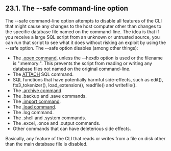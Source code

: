 ## 23\.1\. The \-\-safe command\-line option


The \-\-safe command\-line option attempts to disable all features of the CLI that
might cause any changes to the host computer other than changes to the specific database
file named on the command\-line. The idea is that if you receive a large SQL script
from an unknown or untrusted source, you can run that script to see what it does without
risking an exploit by using the \-\-safe option. The \-\-safe option disables (among other
things):



* The [.open command](cli.html#dotopen), unless the \-\-hexdb option is used or the filename is ":memory:".
 This prevents the script from reading or writing any database files not named on
 the original command\-line.
* The [ATTACH](lang_attach.html) SQL command.
* SQL functions that have potentially harmful side\-effects, such as
 edit(), fts3\_tokenizer(), load\_extension(), readfile() and writefile().
* The [.archive command](cli.html#sqlar).
* The .backup and .save commands.
* The [.import command](cli.html#csv).
* The [.load command](cli.html#dotload).
* The .log command.
* The .shell and .system commands.
* The .excel, .once and .output commands.
* Other commands that can have deleterious side effects.


Basically, any feature of the CLI that reads or writes from a file on disk other
than the main database file is disabled.



